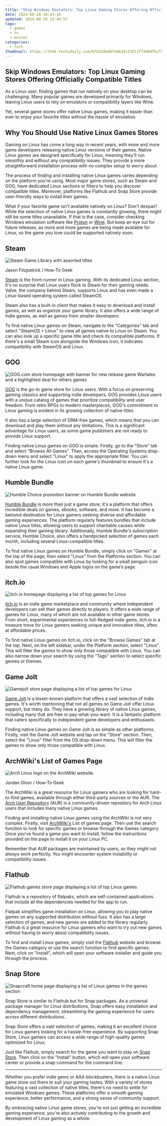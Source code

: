 ```yaml
---
title: "Skip Windows Emulators: Top Linux Gaming Stores Offering Officially Compatible Titles"
date: 2024-08-28 18:43:10
updated: 2024-08-29 12:44:57
tags:
  - games
  - tv
  - movies
categories:
  - tech
thumbnail: https://thmb.techidaily.com/67b23da48fe8834c53011ffd46dfbcfae0dcd1d4b8032e4d0eac025d92bb93bb.jpg
---
```


## Skip Windows Emulators: Top Linux Gaming Stores Offering Officially Compatible Titles

As a Linux user, finding games that run natively on your desktop can be challenging. Many popular games are developed primarily for Windows, leaving Linux users to rely on emulators or compatibility layers like Wine.

 Yet, several game stores offer native Linux games, making it easier than ever to enjoy your favorite titles without the hassle of emulation.

##  Why You Should Use Native Linux Games Stores

 Gaming on Linux has come a long way in recent years, with more and more game developers releasing native Linux versions of their games. Native Linux games are designed specifically for Linux, meaning they'll run smoothly and without any compatibility issues. They provide a more straightforward installation process with no complex setup to worry about.

 The process of finding and installing native Linux games varies depending on the platform you're using. Most major game stores, such as Steam and GOG, have dedicated Linux sections or filters to help you discover compatible titles. Moreover, platforms like Flathub and Snap Store provide user-friendly ways to install their games.

 What if your favorite game isn't available natively on Linux? Don't despair! While the selection of native Linux games is constantly growing, there might still be some titles unavailable. If that is the case, consider checking Windows emulation software like [Proton](https://youtube-tips.techidaily.com/ed-in-2024-professional-level-youtube-content-via-adobe-premiere/) or [Wine](https://some-guidance.techidaily.com/updated-ultimate-list-best-no-cost-lut-downloads/). But keep an eye out for future releases, as more and more games are being made available for Linux, so the game you love could be supported natively soon.

##  Steam

![Steam Game Library with assorted titles](https://static1.howtogeekimages.com/wordpress/wp-content/uploads/2023/06/52781464329_36035301f1_o.jpg) 

Jason Fitzpatrick / How-To Geek

[Steam](https://store.steampowered.com/) is the front-runner in Linux gaming. With its dedicated Linux section, it's no surprise that Linux users flock to Steam for their gaming needs. Valve, the company behind Steam, supports Linux and has even made a Linux-based operating system called SteamOS.

 Steam also has a built-in client that makes it easy to download and install games, as well as organize your game library. It also offers a wide range of indie games, as well as games from smaller developers.

 To find native Linux games on Steam, navigate to the "Categories" tab and select "SteamOS + Linux" to view all games native to Linux on Steam. You can also look up a specific game title and check its compatible platforms. If there's a small Steam icon alongside the Windows icon, it indicates compatibility with SteamOS and Linux.

##  GOG

![GOG.com store homepage with banner for new release game Wartales and a highlighted deal for others games](https://static1.howtogeekimages.com/wordpress/wp-content/uploads/2024/04/gog-com-store-homepage-with-banner-for-new-release-game-wartales-and-a-highlighted-deal-for-others-games.png) 

[GOG](https://www.gog.com/en) is the go-to game store for Linux users. With a focus on preserving gaming classics and supporting indie developers, GOG provides Linux users with a unique catalog of games that prioritize compatibility and user freedom. From retro RPGs to modern masterpieces, GOG's commitment to Linux gaming is evident in its growing collection of native titles.

 It also has a large selection of DRM-free games, which means that you can download and play them without any limitations. This is a significant advantage for Linux users, as some game publishers are not ready to provide Linux support.

 Finding native Linux games on GOG is simple. Firstly, go to the "Store" tab and select "Browse All Games". Then, access the Operating Systems drop-down menu and select "Linux" to apply the appropriate filter. You can further look for the Linux icon on each game's thumbnail to ensure it's a native Linux game.

##  Humble Bundle

![Humble Choice promotion banner on Humble Bundle website](https://static1.howtogeekimages.com/wordpress/wp-content/uploads/2024/04/humble-choice-promotion-banner-on-humble-bundle-website.png) 

[Humble Bundle](https://www.anrdoezrs.net/links/3607085/type/dlg/sid/UUhtgUeUpU2002762/https://www.humblebundle.com/) is more than just a game store; it's a platform that offers incredible deals on games, ebooks, software, and more. It has become a beloved destination for Linux gamers seeking diverse and affordable gaming experiences. The platform regularly features bundles that include native Linux titles, allowing users to support charitable causes while expanding their gaming library. Additionally, Humble Bundle's subscription service, Humble Choice, also offers a handpicked selection of games each month, including several Linux-compatible titles.

 To find native Linux games on Humble Bundle, simply click on "Games" at the top of the page, then select "Linux" from the Platforms section. You can also spot games compatible with Linux by looking for a small penguin icon beside the usual Windows and Apple logos on the game’s page.

##  itch.io

![itch.io homepage displaying a list of top games for Linux](https://static1.howtogeekimages.com/wordpress/wp-content/uploads/2024/04/itch-io-homepage-displaying-a-list-of-top-games-for-linux.png) 

[itch.io](https://itch.io/) is an indie game marketplace and community where independent developers can sell their games directly to players. It offers a wide range of games for Linux, many of which are not available in other game stores. From short, experimental experiences to full-fledged indie gems, itch.io is a treasure trove for Linux gamers seeking unique and innovative titles, often at affordable prices.

 To find native Linux games on itch.io, click on the "Browse Games" tab at the top. Next, on the left sidebar, under the Platform section, select "Linux". This will filter the games to show only those compatible with Linux. You can also narrow down your search by using the "Tags" section to select specific genres or themes.

##  Game Jolt

![Gamejolt store page displaying a list of top games for Linux](https://static1.howtogeekimages.com/wordpress/wp-content/uploads/2024/04/gamejolt-stoe-page-displaying-a-list-of-top-games-for-linux.png) 

[Game Jolt](https://gamejolt.com/games) is a lesser-known platform that offers a vast selection of indie games. It's worth mentioning that not all games on Game Jolt offer Linux support, but many do. They have a growing library of native Linux games, including many that are free or pay-what-you-want. It is a fantastic platform that caters specifically to independent game developers and enthusiasts.

 Finding native Linux games on Game Jolt is as simple as other platforms. Firstly, visit the Game Jolt website and tap on the "Store" section. Then, select the "Linux" filter from the OS drop-down menu. This will filter the games to show only those compatible with Linux.

##  ArchWiki's List of Games Page

![Arch Linux logo on the ArchWiki website.](https://static1.howtogeekimages.com/wordpress/wp-content/uploads/2023/06/archlinux.jpg) 

Jordan Gloor / How-To Geek

 The ArchWiki is a great resource for Linux gamers who are looking for hard-to-find games, available through either third-party sources or the AUR. The [Arch User Repository](https://unlock-android.techidaily.com/in-2024-the-ultimate-guide-to-xiaomi-redmi-k70-pro-pattern-lock-screen-everything-you-need-to-know-by-drfone-android/) (AUR) is a community-driven repository for Arch Linux users that includes many native Linux games.

 Finding and installing native Linux games using the ArchWiki is not very complex. Firstly, visit [ArchWiki's](http://wiki.archlinux.org/title/List%5Fof%5Fgames) List of games page. Then use the search function to look for specific games or browse through the Games category. Once you've found a game you want to install, follow the instructions provided on the page to install it on your Linux PC.

 Remember that AUR packages are maintained by users, so they might not always work perfectly. You might encounter system instability or compatibility issues.

##  Flathub

![Flathub games store page displaying a list of top Linux games](https://static1.howtogeekimages.com/wordpress/wp-content/uploads/2024/04/flathub-games-store-page-displaying-a-list-of-top-linux-games.png) 

 Flathub is a repository of flatpaks, which are self-contained applications that include all the dependencies needed for the app to run.

 Flatpak simplifies game installation on Linux, allowing you to play native games on any supported distribution without fuss. It also has a large selection of games, and new games are added to the library regularly. Flathub is a great resource for Linux gamers who want to try out new games without having to worry about compatibility issues.

 To find and install Linux games, simply visit the [Flathub](https://flathub.org/en) website and browse the Games category or use the search function to find specific games. Next, click on "Install", which will open your software installer and guide you through the process.

##  Snap Store

![Snapcraft home page displaying a list of Linux games in the games section](https://static1.howtogeekimages.com/wordpress/wp-content/uploads/2024/04/snapcraft-home-page-displaying-a-list-of-linux-games-in-the-games-section.png) 

 Snap Store is similar to Flathub but for Snap packages. As a universal package manager for Linux distributions, Snap offers easy installation and dependency management, streamlining the gaming experience for users across different distributions.

 Snap Store offers a vast selection of games, making it an excellent choice for Linux gamers looking for a hassle-free experience. By supporting Snap Store, Linux gamers can access a wide range of high-quality games optimized for Linux.

 Just like Flathub, simply search for the game you want to play on [Snap Store](http://snapcraft.io/store). Then click on the "Install" button, which will open your software center or provide a snap command for the command line.

---

 Whether you prefer indie gems or AAA blockbusters, there is a native Linux game store out there to suit your gaming tastes. With a variety of stores featuring a vast collection of native titles, there's no need to settle for emulated Windows games. These platforms offer a smooth gaming experience, better performance, and a strong sense of community support.

 By embracing native Linux game stores, you're not just getting an incredible gaming experience, you're also actively contributing to the growth and development of Linux gaming as a whole.

<ins class="adsbygoogle"
     style="display:block"
     data-ad-format="autorelaxed"
     data-ad-client="ca-pub-7571918770474297"
     data-ad-slot="1223367746"></ins>



<ins class="adsbygoogle"
     style="display:block"
     data-ad-client="ca-pub-7571918770474297"
     data-ad-slot="8358498916"
     data-ad-format="auto"
     data-full-width-responsive="true"></ins>
